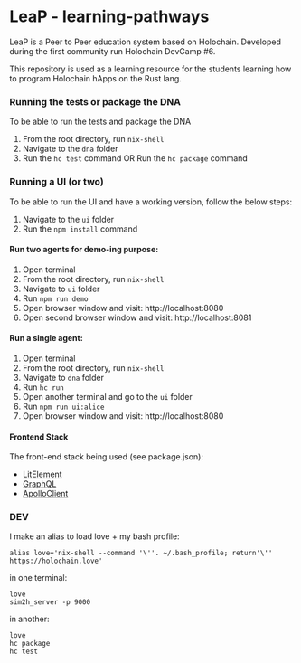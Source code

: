# LeaP - learning-pathways

LeaP is a Peer to Peer education system based on Holochain. Developed during the first community run Holochain DevCamp #6.

This repository is used as a learning resource for the students learning how to program Holochain hApps on the Rust lang.

### Running the tests or package the DNA
To be able to run the tests and package the DNA

1. From the root directory, run `nix-shell`
2. Navigate to the `dna` folder
3. Run the `hc test` command OR Run the `hc package` command

### Running a UI (or two)
To be able to run the UI and have a working version, follow the below steps:

1. Navigate to the `ui` folder
2. Run the `npm install` command

#### Run two agents for demo-ing purpose:
1. Open terminal
2. From the root directory, run `nix-shell`
3. Navigate to `ui` folder
4. Run `npm run demo`
5. Open browser window and visit: http://localhost:8080
6. Open second browser window and visit: http://localhost:8081

#### Run a single agent:
1. Open terminal
2. From the root directory, run `nix-shell`
3. Navigate to `dna` folder
4. Run `hc run`
5. Open another terminal and go to the `ui` folder
6. Run `npm run ui:alice`
7. Open browser window and visit: http://localhost:8080

#### Frontend Stack
The front-end stack being used (see package.json):
* [LitElement](https://lit-element.polymer-project.org/)
* [GraphQL](https://graphql.org/)
* [ApolloClient](https://github.com/apollographql/apollo-client)

### DEV

I make an alias to load love + my bash profile:

```
alias love='nix-shell --command '\''. ~/.bash_profile; return'\'' https://holochain.love'
```

in one terminal:

```
love
sim2h_server -p 9000
```

in another:

```
love
hc package
hc test
```
